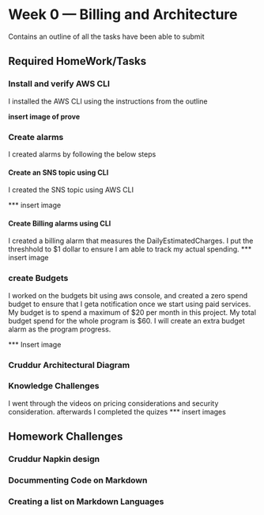 # Week 0 — Billing and Architecture
Contains an outline of all the tasks have been able to submit
## Required HomeWork/Tasks 
### Install and verify AWS CLI
I installed the AWS CLI using the instructions from the outline

**insert image of prove** 

### Create alarms
I created alarms by following the below steps
#### Create an SNS topic using CLI
I created the SNS topic using AWS CLI 

*** insert image

#### Create Billing alarms using CLI
I created a billing alarm that measures the DailyEstimatedCharges. I put the threshhold to $1 dollar to ensure I am able to track my actual spending. 
*** insert image
### create Budgets
I worked on the budgets bit using aws console, and created a zero spend budget to ensure that I geta notification once we start using paid services. My budget is to spend a maximum of $20 per month in this project. My total budget spend for the whole program is $60. I will create an extra budget alarm as the program progress.

*** Insert image

### Cruddur Architectural Diagram

### Knowledge Challenges
I went through the videos on pricing considerations and security consideration. afterwards I completed the quizes
*** insert images

## Homework Challenges

### Cruddur Napkin design

### Docummenting Code on Markdown

### Creating a list on Markdown Languages
